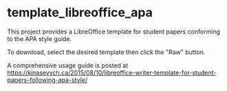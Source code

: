 # template_libreoffice_apa
This project provides a LibreOffice template for student papers conforming to the APA style guide.

To download, select the desired template then click the "Raw" button.

A comprehensive usage guide is posted at https://kinasevych.ca/2015/08/10/libreoffice-writer-template-for-student-papers-following-apa-style/
